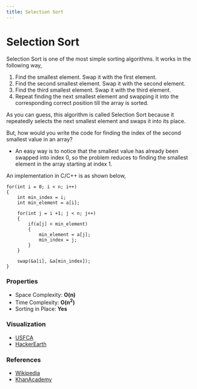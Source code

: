 ```yaml
---
title: Selection Sort
---
```


# Selection Sort

Selection Sort is one of the most simple sorting algorithms. It works in the following way,

1. Find the smallest element. Swap it with the first element.
2. Find the second smallest element. Swap it with the second element.
3. Find the third smallest element. Swap it with the third element.
4. Repeat finding the next smallest element and swapping it into the corresponding correct position till the array is sorted.

As you can guess, this algorithm is called Selection Sort because it repeatedly selects the next smallest element and swaps it into its place.

But, how would you write the code for finding the index of the second smallest value in an array? 

* An easy way is to notice that the smallest value has already been swapped into index 0, so the problem reduces to finding the smallest element in the array starting at index 1.

An implementation in C/C++ is as shown below,


```
for(int i = 0; i < n; i++)
{
	int min_index = i;
	int min_element = a[i];
	
	for(int j = i +1; j < n; j++)
	{
		if(a[j] < min_element)
		{
			min_element = a[j];
			min_index = j;
		}
	}
	
	swap(&a[i], &a[min_index]);
}
```
### Properties

* Space Complexity: <b>O(n)</b>
* Time Complexity: <b>O(n<sup>2</sup>)</b>
* Sorting in Place: <b>Yes</b>

### Visualization

* [USFCA](https://www.cs.usfca.edu/~galles/visualization/ComparisonSort.html)
* [HackerEarth](https://www.hackerearth.com/practice/algorithms/sorting/selection-sort/visualize/)

### References

* [Wikipedia](https://en.wikipedia.org/wiki/Selection_sort)
* [KhanAcademy](https://www.khanacademy.org/computing/computer-science/algorithms#sorting-algorithms)
